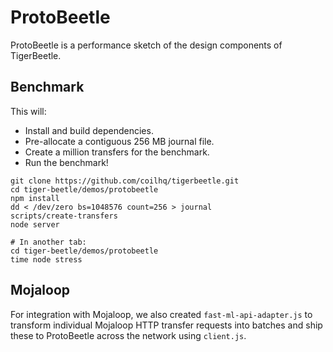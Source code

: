 # ProtoBeetle
ProtoBeetle is a performance sketch of the design components of TigerBeetle.

## Benchmark
This will:

* Install and build dependencies.
* Pre-allocate a contiguous 256 MB journal file.
* Create a million transfers for the benchmark.
* Run the benchmark!

```shell
git clone https://github.com/coilhq/tigerbeetle.git
cd tiger-beetle/demos/protobeetle
npm install
dd < /dev/zero bs=1048576 count=256 > journal
scripts/create-transfers
node server

# In another tab:
cd tiger-beetle/demos/protobeetle
time node stress
```

## Mojaloop
For integration with Mojaloop, we also created `fast-ml-api-adapter.js` to
transform individual Mojaloop HTTP transfer requests into batches and ship these
to ProtoBeetle across the network using `client.js`.
